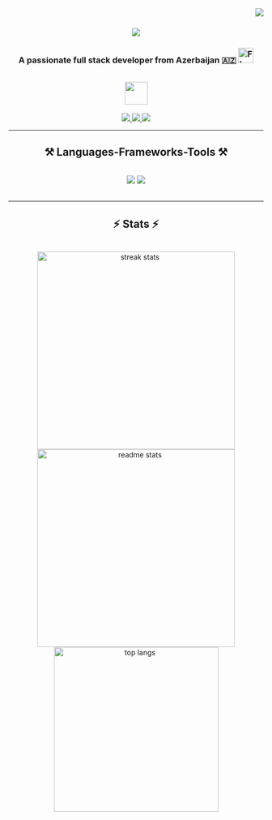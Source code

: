
<img align="right" src="https://visitor-badge.laobi.icu/badge?page_id=sarkhanhajibayov.sarkhanhajibayov" />

<h1 align="center">
    <img src="https://readme-typing-svg.herokuapp.com/?font=Righteous&color=337CCF&size=35&center=true&vCenter=true&width=500&height=70&duration=4000&lines=Hi+There!+👋;+I'm+Sarkhan+Hajibayov!;" />
</h1>

<h3 align="center">A passionate full stack developer from Azerbaijan 🇦🇿 <img src="https://upload.wikimedia.org/wikipedia/commons/d/dd/Flag_of_Azerbaijan.svg" alt="Flag of Azerbaijan" width="30">
</h3>

<br/>

<div align="center">
  <img src="https://github.com/TheDudeThatCode/TheDudeThatCode/blob/master/Assets/Developer.gif" width="45" /> 
 </div>
 
 <br/>

<div align="center"> 
  <a href="mailto:shacibyov@gmail.com">
    <img src="https://img.shields.io/badge/Gmail-333333?style=for-the-badge&logo=gmail&logoColor=red" />
  </a>
  <a href="https://www.linkedin.com/in/sarkhan-hajibayov-2a1677208/" target="_blank">
    <img src="https://img.shields.io/badge/LinkedIn-0077B5?style=for-the-badge&logo=linkedin&logoColor=white" target="_blank" />
  </a>
  <a href="https://portfolio-fe27f.web.app" target="_blank">
     <img src="https://img.shields.io/badge/Portfolio-FF5722?style=for-the-badge&logo=todoist&logoColor=white" target="_blank" /> <!-- sqlite, safari, google-chrome are other good icon options -->
  </a>
</div>

 <hr/>
 
<h2 align="center">⚒️ Languages-Frameworks-Tools ⚒️</h2>
<br/>
<div align="center">
    <img src="https://skillicons.dev/icons?i=html,css,bootstrap,figma,js,jquery,ts,angular" />
    <img src="https://skillicons.dev/icons?i=git,github,cs,dotnet,py,firebase,vscode,docker,mysql,postgres,postman" /><br>
</div>

<br/>
<hr/>

<h2 align="center">⚡ Stats ⚡</h2>
<br>
<div align=center>
  <img width=390 src="https://github-readme-streak-stats-sarkhanhajibayov.vercel.app/?user=sarkhanhajibayov&count_private=true&theme=react&border_radius=10" alt="streak stats"/>
  <img width=390 src="https://github-readme-stats-sarkhanhajibayov.vercel.app/api?username=sarkhanhajibayov&count_private=true&show_icons=true&theme=react&rank_icon=github&border_radius=10" alt="readme stats" />
  <br/>
  <img width=325 align="center" src="https://github-readme-stats-sarkhanhajibayov.vercel.app/api/top-langs/?username=sarkhanhajibayov&hide=HTML&langs_count=8&layout=compact&theme=react&border_radius=10&size_weight=0.5&count_weight=0.5&exclude_repo=github-readme-stats" alt="top langs" />
</div>

<br/><br/>
